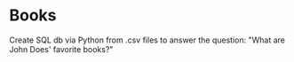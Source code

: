 # Books
Create SQL db via Python from .csv files to answer the question: "What are John Does' favorite books?"

